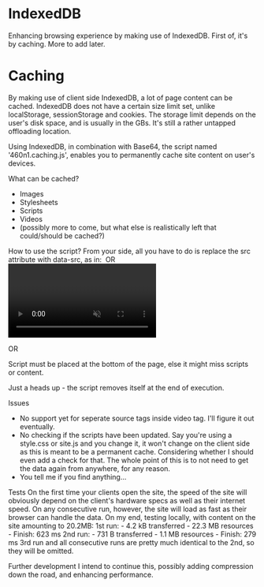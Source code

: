 # IndexedDB
Enhancing browsing experience by making use of IndexedDB. First of, it's by caching. More to add later.

# Caching
By making use of client side IndexedDB, a lot of page content can be cached.
IndexedDB does not have a certain size limit set, unlike localStorage, sessionStorage and cookies.
The storage limit depends on the user's disk space, and is usually in the GBs.
It's still a rather untapped offloading location.

Using IndexedDB, in combination with Base64, the script named '460n1.caching.js', enables you to permanently cache site content on user's devices.

What can be cached?
- Images
- Stylesheets
- Scripts
- Videos
- (possibly more to come, but what else is realistically left that could/should be cached?)

How to use the script?
From your side, all you have to do is replace the src attribute with data-src, as in:
<img data-src="image-01-01-01.png"/> OR <img data-src="https://i.ytimg.com/vi/dQw4w9WgXcQ/maxresdefault.jpg"/>
<video data-src="intro.mp4" controls autoplay muted></video>
<script data-src="bootstrap.min.js"></script>
<script data-src="https://code.jquery.com/jquery-3.5.1.min.js"></script>
<link rel="stylesheet" type="text/css" data-src="bootstrap.min.css"/> OR <link rel="stylesheet" type="text/css" data-src="https://cdnjs.cloudflare.com/ajax/libs/twitter-bootstrap/4.5.3/css/bootstrap.min.css"/>
  
Script must be placed at the bottom of the page, else it might miss scripts or content.
<script src="460n1.caching.js"></script>
Just a heads up - the script removes itself at the end of execution.

Issues
  - No support yet for seperate source tags inside video tag. I'll figure it out eventually.
  - No checking if the scripts have been updated. Say you're using a style.css or site.js and you change it, it won't change on the client side as this is meant to be a permanent cache. Considering whether I should even add a check for that. The whole point of this is to not need to get the data again from anywhere, for any reason.
  - You tell me if you find anything...

Tests
  On the first time your clients open the site, the speed of the site will obviously depend on the client's hardware specs as well as their internet speed. On any consecutive run, however, the site will load as fast as their browser can handle the data.
  On my end, testing locally, with content on the site amounting to 20.2MB:
    1st run: 
      - 4.2 kB transferred
      - 22.3 MB resources
      - Finish: 623 ms
    2nd run:
      - 731 B transferred
      - 1.1 MB resources
      - Finish: 279 ms
    3rd run and all consecutive runs are pretty much identical to the 2nd, so they will be omitted.
    
Further development
  I intend to continue this, possibly adding compression down the road, and enhancing performance.

